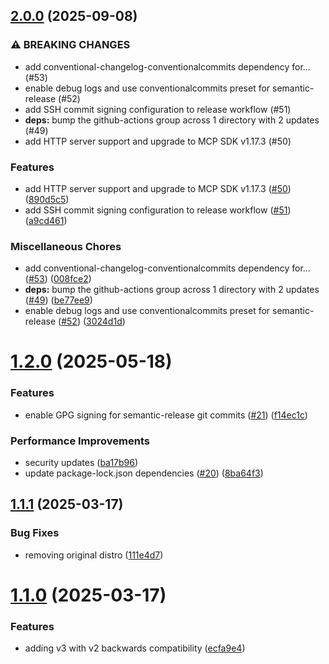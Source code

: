 ## [2.0.0](https://github.com/truss44/mcp-crypto-price/compare/v1.2.0...v2.0.0) (2025-09-08)

### ⚠ BREAKING CHANGES

* add conventional-changelog-conventionalcommits dependency for… (#53)
* enable debug logs and use conventionalcommits preset for semantic-release (#52)
* add SSH commit signing configuration to release workflow (#51)
* **deps:** bump the github-actions group across 1 directory with 2 updates (#49)
* add HTTP server support and upgrade to MCP SDK v1.17.3 (#50)

### Features

* add HTTP server support and upgrade to MCP SDK v1.17.3 ([#50](https://github.com/truss44/mcp-crypto-price/issues/50)) ([890d5c5](https://github.com/truss44/mcp-crypto-price/commit/890d5c5adf0d0972a199d548a1eebb1830f91cdb))
* add SSH commit signing configuration to release workflow ([#51](https://github.com/truss44/mcp-crypto-price/issues/51)) ([a9cd461](https://github.com/truss44/mcp-crypto-price/commit/a9cd461683a5b090ea32f8db74b2b5059dde2158))

### Miscellaneous Chores

* add conventional-changelog-conventionalcommits dependency for… ([#53](https://github.com/truss44/mcp-crypto-price/issues/53)) ([008fce2](https://github.com/truss44/mcp-crypto-price/commit/008fce270a392f11dc783337d197367f89d5283d))
* **deps:** bump the github-actions group across 1 directory with 2 updates ([#49](https://github.com/truss44/mcp-crypto-price/issues/49)) ([be77ee9](https://github.com/truss44/mcp-crypto-price/commit/be77ee9803e54613219b1ed94eab0aa12a31f17b))
* enable debug logs and use conventionalcommits preset for semantic-release ([#52](https://github.com/truss44/mcp-crypto-price/issues/52)) ([3024d1d](https://github.com/truss44/mcp-crypto-price/commit/3024d1d9244ac27f973292fc636c63f30ff34828))

# [1.2.0](https://github.com/truss44/mcp-crypto-price/compare/v1.1.1...v1.2.0) (2025-05-18)


### Features

* enable GPG signing for semantic-release git commits ([#21](https://github.com/truss44/mcp-crypto-price/issues/21)) ([f14ec1c](https://github.com/truss44/mcp-crypto-price/commit/f14ec1ce282057da1352cca3d9caea7469a6db46))


### Performance Improvements

* security updates ([ba17b96](https://github.com/truss44/mcp-crypto-price/commit/ba17b96964d974d1cf3260cc8aa1248b293baaa5))
* update package-lock.json dependencies ([#20](https://github.com/truss44/mcp-crypto-price/issues/20)) ([8ba64f3](https://github.com/truss44/mcp-crypto-price/commit/8ba64f3c8f2f9c93b37220572397e45ff1b4f3fb))

## [1.1.1](https://github.com/truss44/mcp-crypto-price/compare/v1.1.0...v1.1.1) (2025-03-17)


### Bug Fixes

* removing original distro ([111e4d7](https://github.com/truss44/mcp-crypto-price/commit/111e4d7b1c245f47c4a18b72f585826a3347cc7f))

# [1.1.0](https://github.com/truss44/mcp-crypto-price/compare/v1.0.4...v1.1.0) (2025-03-17)


### Features

* adding v3 with v2 backwards compatibility ([ecfa9e4](https://github.com/truss44/mcp-crypto-price/commit/ecfa9e4cb8e1d25faf86ba57f39269670d36229a))
